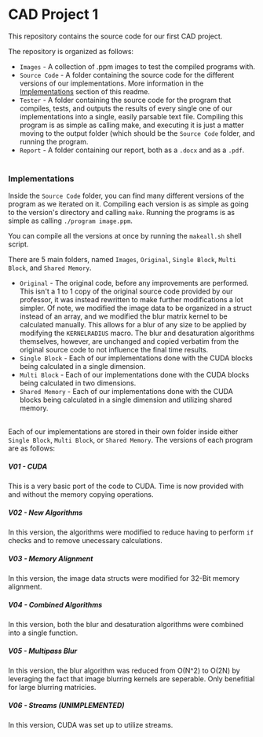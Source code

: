 # CAD Project 1
This repository contains the source code for our first CAD project.</br>

The repository is organized as follows:

* `Images` - A collection of .ppm images to test the compiled programs with.
* `Source Code` - A folder containing the source code for the different versions of our implementations. More information in the [Implementations](#Implementations) section of this readme.  
* `Tester` - A folder containing the source code for the program that compiles, tests, and outputs the results of every single one of our implementations into a single, easily parsable text file. Compiling this program is as simple as calling make, and executing it is just a matter moving to the output folder (which should be the `Source Code` folder, and running the program.  
* `Report` - A folder containing our report, both as a `.docx` and as a `.pdf`.</br></br>

### Implementations

Inside the `Source Code` folder, you can find many different versions of the program as we iterated on it. Compiling each version is as simple as going to the version's directory and calling `make`. Running the programs is as simple as calling `./program image.ppm`.</br>

You can compile all the versions at once by running the `makeall.sh` shell script.</br>

There are 5 main folders, named `Images`, `Original`, `Single Block`, `Multi Block`, and `Shared Memory`. 

* `Original` - The original code, before any improvements are performed. This isn't a 1 to 1 copy of the original source code provided by our professor, it was instead rewritten to make further modifications a lot simpler. Of note, we modified the image data to be organized in a struct instead of an array, and we modified the blur matrix kernel to be calculated manually. This allows for a blur of any size to be applied by modifying the `KERNELRADIUS` macro. The blur and desaturation algorithms themselves, however, are unchanged and copied verbatim from the original source code to not influence the final time results.
* `Single Block` - Each of our implementations done with the CUDA blocks being calculated in a single dimension.
* `Multi Block` - Each of our implementations done with the CUDA blocks being calculated in two dimensions.
* `Shared Memory` - Each of our implementations done with the CUDA blocks being calculated in a single dimension and utilizing shared memory.</br></br>


Each of our implementations are stored in their own folder inside either `Single Block`, `Multi Block`, or `Shared Memory`. The versions of each program are as follows:

##### V01 - CUDA
This is a very basic port of the code to CUDA. Time is now provided with and without the memory copying operations.

##### V02 - New Algorithms
In this version, the algorithms were modified to reduce having to perform `if` checks and to remove unecessary calculations.

##### V03 - Memory Alignment
In this version, the image data structs were modified for 32-Bit memory alignment.

##### V04 - Combined Algorithms
In this version, both the blur and desaturation algorithms were combined into a single function.

##### V05 - Multipass Blur
In this version, the blur algorithm was reduced from O(N^2) to O(2N) by leveraging the fact that image blurring kernels are seperable. Only benefitial for large blurring matricies.

##### V06 - Streams (UNIMPLEMENTED)
In this version, CUDA was set up to utilize streams.